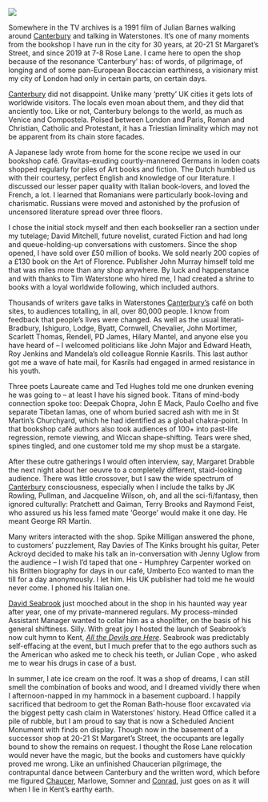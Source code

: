 <a href="https://dev.visual-essays.app"><img src="https://dev-visual-essays.netlify.app/images/ve-button.png"></a>
<param ve-config title="Waterstones, Canterbury, 1990 to 2020" author="Dr. Martin Latham" layout="vtl" 
banner="/images/banners/21c.jpg">

<param ve-entity eid="Q29303" aliases="Canterbury">

Somewhere in the TV archives is a 1991 film of Julian Barnes walking around [Canterbury](/20c/20c-Canterbury) and talking in Waterstones. It’s one of many moments from the bookshop I have run in the city for 30 years, at 20-21 St Margaret’s Street, and since 2019 at 7-8 Rose Lane. I came here to open the shop because of the resonance ‘Canterbury’ has: of words, of pilgrimage, of longing and of some pan-European Boccaccian earthiness, a visionary mist my city of London had only in certain parts, on certain days.
<param ve-image url="images/Waterstones March 2021 MJC.jpg" label="Waterstones, Rose Lane, Canterbury" attribution="Photogaphed by Martin Crowther, March 2021"> 

[Canterbury](/20c/20c-Canterbury) did not disappoint. Unlike many ‘pretty’ UK cities it gets lots of worldwide visitors. The locals even moan about them, and they did that anciently too. Like or not, Canterbury belongs to the world, as much as Venice and Compostela. Poised between London and Paris, Roman and Christian, Catholic and Protestant,  it has a Triestian liminality which may not be apparent from its chain store facades.
<param ve-image url="https://upload.wikimedia.org/wikipedia/commons/7/71/Canterbury%2C_High_Street_02.jpg" label="Canterbury High Street" attribution="Palickap, CC BY-SA 3.0 via Wikimedia Commons"> 

A Japanese lady wrote from home for the scone recipe we used in our bookshop café. Gravitas-exuding courtly-mannered Germans in loden coats shopped regularly for piles of Art books and fiction. The Dutch humbled us with their courtesy, perfect English and knowledge of our literature. I discussed our lesser paper quality with Italian book-lovers, and loved the French, a lot. I learned that Romanians were particularly book-loving and charismatic. Russians were moved and astonished by the profusion of uncensored literature spread over three floors.
<param ve-image url="images/Book display March 2021.jpg" label="Book Display, March 2021" attribution="Photograph by Martin Crowther"> 
<param ve-image url="images/Waterstones Nigella Lawson.jpg" label="Nigella Lawson" attribution="Photographed by Matt McArdle"> 

I chose the initial stock myself and then each bookseller ran a section under my tutelage; David Mitchell, future novelist, curated Fiction and had long and queue-holding-up conversations with customers. Since the shop opened, I have sold over £50 million of books. We sold nearly 200 copies of a £130 book on the Art of Florence. Publisher John Murray himself told me that was miles more than any shop anywhere. By luck and happenstance and with thanks to Tim Waterstone who hired me, I had created a shrine to books with a loyal worldwide following, which included authors. 
<param ve-image url="images/Waterstones A. S. Byatt.JPG" label="A.S.Byatt" attribution="Photographed by Matt McArdle"> 
<param ve-image url="images/Waterstones Benn.jpg" label="Tony Benn" attribution="Photographed by Matt McArdle"> 

Thousands of writers gave talks in Waterstones [Canterbury’s](/20c/20c-Canterbury)  café on both sites, to audiences totalling, in all, over 80,000 people. I know from feedback that people’s lives were changed. As well as the usual literati- Bradbury, Ishiguro, Lodge, Byatt, Cornwell, Chevalier, John Mortimer, Scarlett Thomas, Rendell, PD James, Hilary Mantel, and anyone else you have heard of – I welcomed politicians like John Major and Edward Heath, Roy Jenkins and Mandela’s old colleague Ronnie Kasrils. This last author got me a wave of hate mail, for Kasrils had engaged in armed resistance in his youth. 
<param ve-image url="images/Waterstones Roy Jenkins.jpg" label="Roy Jenkins" attribution="Photograph by Matt McArdle"> 
<param ve-image url="images/Waterstones Colin Dexter.jpg" label="Colin Dexter" attribution="Photograph by Matt McArdle"> 

Three poets Laureate came and Ted Hughes told me one drunken evening he was going to – at least I have his signed book. Titans of mind-body connection spoke too: Deepak Chopra, John E Mack, Paulo Coelho and five separate Tibetan lamas, one of whom buried sacred ash with me in St Martin’s Churchyard, which he had identified as a global chakra-point. In that bookshop café authors also took audiences of 100+ into past-life regression, remote viewing, and Wiccan shape-shifting. Tears were shed, spines tingled, and one customer told me my shop must be a stargate. 
<param ve-image url="images/Waterstones Terence Stamp.jpg" label="Terence Stamp"> 

After these outre gatherings I would often interview, say, Margaret Drabble the next night about her oeuvre to a completely different, staid-looking audience. There was little crossover, but I saw the wide spectrum of [Canterbury](/20c/20c-Canterbury) consciousness, especially when I include the talks by JK Rowling, Pullman, and Jacqueline Wilson, oh, and all the sci-fi/fantasy, then ignored culturally: Pratchett and Gaiman, Terry Brooks and Raymond Feist, who assured us his less famed mate ‘George’ would make it one day. He meant George RR Martin.
<param ve-image url="images/Waterstones JK Rowling.jpg" label="JK Rowling" attribution="Photograph by Matt McArdle"> 

Many writers interacted with the shop. Spike Milligan answered the phone, to customers’ puzzlement, Ray Davies of The Kinks brought his guitar, Peter Ackroyd decided to make his talk an in-conversation with Jenny Uglow from the audience – I wish I’d taped that one - Humphrey Carpenter worked on his Britten biography for days in our café, Umberto Eco wanted to man the till for a day anonymously. I let him. His UK publisher had told me he would never come. I phoned his Italian one.
<param ve-image url="images/Waterstones ECO.jpg" label="Umberto Eco" attribution="Photograph by Matt McArdle"> 

[David Seabrook](/21c/21c-seabrook-biography) just mooched about in the shop in his haunted way year after year, one of my private-mannered regulars. My process-minded Assistant Manager wanted to collar him as a shoplifter, on the basis of his general shiftiness. Silly. With great joy I hosted the launch of Seabrook’s now cult hymn to Kent, [_All the Devils are Here_](/21c/21c-seabrook-biography). Seabrook was predictably self-effacing at the event, but I much prefer that to the ego authors such as the American who asked me to check his teeth, or Julian Cope , who asked me to wear his drugs in case of a bust.
<param ve-image url="images/Waterstones rocking horses.jpg" label="Waterstones rocking horses" attribution="Photograph by Matt McArdle"> 

In summer, I ate ice cream on the roof. It was a shop of dreams, I can still smell the combination of books and wood, and I dreamed vividly there when I afternoon-napped in my hammock in a basement cupboard. I happily sacrificed that bedroom to get the Roman Bath-house floor excavated via the biggest petty cash claim in Waterstones’ history. Head Office called it a pile of rubble, but I am proud to say that is now a Scheduled Ancient Monument with finds on display. Though now in the basement of a successor shop at 20-21 St Margaret’s Street, the occupants are legally bound to show the remains on request. I thought the Rose Lane relocation would never have the magic, but the books and customers have quickly proved me wrong. Like an unfinished Chaucerian pilgrimage, the contrapuntal dance between Canterbury and the written word, which before me figured [Chaucer](/14c/14c-chaucer), Marlowe, Somner and [Conrad](/19c/19c-conrad-biography), just goes on as it will when I lie in Kent’s earthy earth.
<param ve-image url="images/Former site of Waterstones March 2021 MJC.jpg" label="20-21 St Margaret's Street" attribution="Photogaphed by Martin Crowther, March 2021"> 

